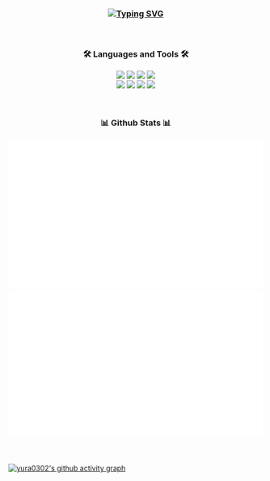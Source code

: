 <h3 align="center">

[![Typing SVG](https://readme-typing-svg.demolab.com?font=Fugaz+One&size=24&pause=1000&color=F7CE68&center=true&vCenter=true&multiline=true&width=435&lines=%E2%9D%A4%EF%B8%8F+Hi+there%2C++Good+to+see+you++%E2%9D%A4%EF%B8%8F)](https://git.io/typing-svg)

<br/>

<h3 align="center">🛠 Languages and Tools 🛠</h3>
<p align="center">
<img src ="https://img.shields.io/badge/HTML5-E34F26?style=for-the-badge&logo=html5&logoColor=white">
<img src="https://img.shields.io/badge/CSS3-1572B6?style=for-the-badge&logo=css3&logoColor=white">
<img src="https://img.shields.io/badge/JavaScript-F7DF1E?style=for-the-badge&logo=JavaScript&logoColor=white">
<img src= "https://img.shields.io/badge/Tailwind_CSS-38B2AC?style=for-the-badge&logo=tailwind-css&logoColor=white">
<br>
<img src ="https://img.shields.io/badge/Figma-F24E1E?style=for-the-badge&logo=figma&logoColor=white">
<img src ="https://img.shields.io/badge/GITKRAKEN-179287.svg?&style=for-the-badge&logo=GITKRAKEN&logoColor=white"">
<img src ="https://img.shields.io/badge/Slack-4A154B?style=for-the-badge&logo=slack&logoColor=white">
<img src ="https://img.shields.io/badge/Notion-000000?style=for-the-badge&logo=notion&logoColor=white">
</p>

<br>
                                                                                                      
                                                                                                   


<h3 align="center">📊 Github Stats 📊
<p align="center">
<a href='https://github.com/yura0302/github-stats-dark'>
  
![Stats Overview](https://raw.githubusercontent.com/yura0302/github-stats-transparent/output/generated/overview.svg)
![Most Used Languages](https://raw.githubusercontent.com/yura0302/github-stats-transparent/output/generated/languages.svg)
                 
</h3></p>

<br>


 [![yura0302's github activity graph](https://activity-graph.herokuapp.com/graph?username=yura0302&theme=xcode)](https://github.com/soyeon207/github-readme-activity-graph)
